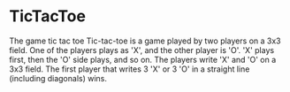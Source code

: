 # TicTacToe
The game tic tac toe
Tic-tac-toe is a game played by two players on a 3x3 field.
One of the players plays as 'X', and the other player is 'O'. 'X' plays first, then the 'O' side plays, and so on.
The players write 'X' and 'O' on a 3x3 field.
The first player that writes 3 'X' or 3 'O' in a straight line (including diagonals) wins.
